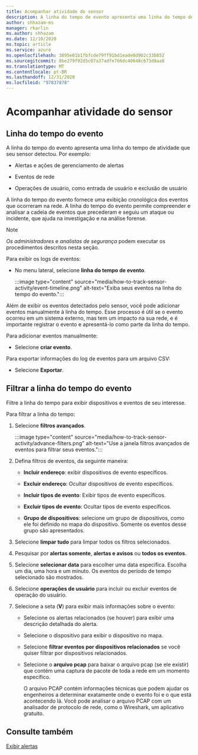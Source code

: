 ```yaml
---
title: Acompanhar atividade do sensor
description: A linha do tempo de evento apresenta uma linha do tempo de atividade detectada em sua rede, incluindo alertas e ações de gerenciamento de alertas, eventos de rede e operações de usuário, como entrada de usuário e exclusão de usuários.
author: shhazam-ms
manager: rkarlin
ms.author: shhazam
ms.date: 12/10/2020
ms.topic: article
ms.service: azure
ms.openlocfilehash: 3895e01b1fbfcde79ff91bd1eade8d902c33b852
ms.sourcegitcommit: 8be279f92d5c07a37adfe766dc40648c673d8aa8
ms.translationtype: MT
ms.contentlocale: pt-BR
ms.lasthandoff: 12/31/2020
ms.locfileid: "97837878"
---
```

# <a name="track-sensor-activity"></a>Acompanhar atividade do sensor

## <a name="event-timeline"></a>Linha do tempo do evento

A linha do tempo do evento apresenta uma linha do tempo de atividade que seu sensor detectou. Por exemplo:

  - Alertas e ações de gerenciamento de alertas

  - Eventos de rede

  - Operações de usuário, como entrada de usuário e exclusão de usuário

A linha do tempo do evento fornece uma exibição cronológica dos eventos que ocorreram na rede. A linha do tempo do evento permite compreender e analisar a cadeia de eventos que precederam e seguiu um ataque ou incidente, que ajuda na investigação e na análise forense.

> [!NOTE]
> *Os administradores* e *analistas de segurança* podem executar os procedimentos descritos nesta seção.

Para exibir os logs de eventos:

- No menu lateral, selecione **linha do tempo de evento**.

   :::image type="content" source="media/how-to-track-sensor-activity/event-timeline.png" alt-text="Exiba seus eventos na linha do tempo do evento.":::

Além de exibir os eventos detectados pelo sensor, você pode adicionar eventos manualmente à linha do tempo. Esse processo é útil se o evento ocorreu em um sistema externo, mas tem um impacto na sua rede, e é importante registrar o evento e apresentá-lo como parte da linha do tempo.

Para adicionar eventos manualmente:

- Selecione **criar evento**.

Para exportar informações do log de eventos para um arquivo CSV:

- Selecione **Exportar**.

## <a name="filter-the-event-timeline"></a>Filtrar a linha do tempo do evento

Filtre a linha do tempo para exibir dispositivos e eventos de seu interesse.

Para filtrar a linha do tempo:

1. Selecione **filtros avançados**.

   :::image type="content" source="media/how-to-track-sensor-activity/advance-filters.png" alt-text="Use a janela filtros avançados de eventos para filtrar seus eventos.":::

2. Defina filtros de eventos, da seguinte maneira:

   - **Incluir endereço**: exibir dispositivos de evento específicos.

   - **Excluir endereço**: Ocultar dispositivos de evento específicos.

   - **Incluir tipos de evento**: Exibir tipos de evento específicos.

   - **Excluir tipos de evento**: Ocultar tipos de evento específicos.

   - **Grupo de dispositivos**: selecione um grupo de dispositivos, como ele foi definido no mapa do dispositivo. Somente os eventos desse grupo são apresentados.

3. Selecione **limpar tudo** para limpar todos os filtros selecionados.

4. Pesquisar por **alertas somente**, **alertas e avisos** ou **todos os eventos**.

5. Selecione **selecionar data** para escolher uma data específica. Escolha um dia, uma hora e um minuto. Os eventos do período de tempo selecionado são mostrados.

6.  Selecione **operações de usuário** para incluir ou excluir eventos de operação do usuário.

7.  Selecione a seta (**V**) para exibir mais informações sobre o evento:

    - Selecione os alertas relacionados (se houver) para exibir uma descrição detalhada do alerta.

    - Selecione o dispositivo para exibir o dispositivo no mapa.

    - Selecione **filtrar eventos por dispositivos relacionados** se você quiser filtrar por dispositivos relacionados.

    - Selecione o **arquivo pcap** para baixar o arquivo pcap (se ele existir) que contém uma captura de pacote de toda a rede em um momento específico. 
    
      O arquivo PCAP contém informações técnicas que podem ajudar os engenheiros a determinar exatamente onde o evento foi e o que está acontecendo lá. Você pode analisar o arquivo PCAP com um analisador de protocolo de rede, como o Wireshark, um aplicativo gratuito.

## <a name="see-also"></a>Consulte também

[Exibir alertas](how-to-view-alerts.md)
